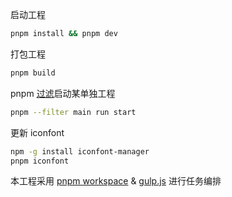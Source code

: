 启动工程

```bash
pnpm install && pnpm dev
```

打包工程
```bash
pnpm build
```

pnpm [过滤](https://pnpm.io/zh/filtering#--filter-package_name)启动某单独工程
```bash
pnpm --filter main run start
```

更新 iconfont

```bash
npm -g install iconfont-manager
pnpm iconfont
```

本工程采用 [pnpm workspace](https://pnpm.io/zh/workspaces) & [gulp.js](https://gulpjs.com/docs/en/getting-started/quick-start) 进行任务编排